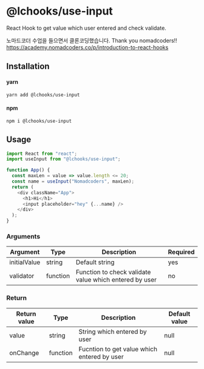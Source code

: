 # @lchooks/use-input

React Hook to get value which user entered and check validate.

노마드코더 수업을 들으면서 클론코딩했습니다.
Thank you nomadcoders!!
https://academy.nomadcoders.co/p/introduction-to-react-hooks

## Installation

#### yarn

`yarn add @lchooks/use-input`

#### npm

`npm i @lchooks/use-input`

## Usage

```js
import React from "react";
import useInput from "@lchooks/use-input";

function App() {
  const maxLen = value => value.length <= 20;
  const name = useInput("Nomadcoders", maxLen);
  return (
    <div className="App">
      <h1>Hi</h1>
      <input placeholder="hey" {...name} />
    </div>
  );
}
```

### Arguments

| Argument  | Type     | Description                                         | Required |
| --------- | -------- | --------------------------------------------------- | -------- |
| initialValue   | string   | Default string | yes      |
| validator | function | Function to check validate value which entered by user | no  | 

### Return

| Return value | Type   | Description                                                             | Default value |
| ------------ | ------ | ----------------------------------------------------------------------- | ------------- |
| value | string | String which entered by user | null  |
| onChange | function | Fucntion to get value which entered by user | null  |